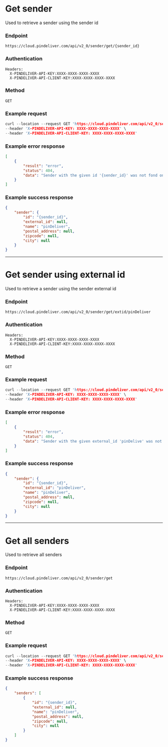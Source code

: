 # Get sender

Used to retrieve a sender using the sender id

### Endpoint
```
https://cloud.pindeliver.com/api/v2_0/sender/get/{sender_id}
```

### Authentication
```
Headers:
  X-PINDELIVER-API-KEY:XXXX-XXXX-XXXX-XXXX
  X-PINDELIVER-API-CLIENT-KEY:XXXX-XXXX-XXXX-XXXX
```

### Method
```
GET
```

### Example request
```C
curl --location --request GET 'https://cloud.pindeliver.com/api/v2_0/sender/get/{sender_id}' \
--header 'X-PINDELIVER-API-KEY: XXXX-XXXX-XXXX-XXXX' \
--header 'X-PINDELIVER-API-CLIENT-KEY: XXXX-XXXX-XXXX-XXXX'
```

### Example error response
```JSON
[
    {
        "result": "error",
        "status": 404,
        "data": "Sender with the given id '{sender_id}' was not fond on the server"
    }
]
```

### Example success response
```JSON
{
    "sender": {
        "id": "{sender_id}",
        "external_id": null,
        "name": "pinDeliver",
        "postal_address": null,
        "zipcode": null,
        "city": null
    }
}
```

---

# Get sender using external id

Used to retrieve a sender using the sender external id

### Endpoint
```
https://cloud.pindeliver.com/api/v2_0/sender/get/extid/pinDeliver
```

### Authentication
```
Headers:
  X-PINDELIVER-API-KEY:XXXX-XXXX-XXXX-XXXX
  X-PINDELIVER-API-CLIENT-KEY:XXXX-XXXX-XXXX-XXXX
```

### Method
```
GET
```

### Example request
```C
curl --location --request GET 'https://cloud.pindeliver.com/api/v2_0/sender/get/extid/pinDeliver' \
--header 'X-PINDELIVER-API-KEY: XXXX-XXXX-XXXX-XXXX' \
--header 'X-PINDELIVER-API-CLIENT-KEY: XXXX-XXXX-XXXX-XXXX'
```

### Example error response
```JSON
[
    {
        "result": "error",
        "status": 404,
        "data": "Sender with the given external_id 'pinDelive' was not found on the server"
    }
]
```

### Example success response
```JSON
{
    "sender": {
        "id": "{sender_id}",
        "external_id": "pinDeliver",
        "name": "pinDeliver",
        "postal_address": null,
        "zipcode": null,
        "city": null
    }
}
```

---

# Get all senders

Used to retrieve all senders

### Endpoint
```
https://cloud.pindeliver.com/api/v2_0/sender/get
```

### Authentication
```
Headers:
  X-PINDELIVER-API-KEY:XXXX-XXXX-XXXX-XXXX
  X-PINDELIVER-API-CLIENT-KEY:XXXX-XXXX-XXXX-XXXX
```

### Method
```
GET
```

### Example request
```C
curl --location --request GET 'https://cloud.pindeliver.com/api/v2_0/sender/get' \
--header 'X-PINDELIVER-API-KEY: XXXX-XXXX-XXXX-XXXX' \
--header 'X-PINDELIVER-API-CLIENT-KEY: XXXX-XXXX-XXXX-XXXX'
```

### Example success response
```JSON
{
    "senders": [
        {
            "id": "{sender_id}",
            "external_id": null,
            "name": "pinDeliver",
            "postal_address": null,
            "zipcode": null,
            "city": null
        }
    ]
}
```
